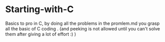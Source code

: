 # Starting-with-C
Basics to pro in C, by doing all the problems in the promlem.md you grasp  all the basic of C coding .
(and peeking is not allowed until you can't solve them after giving a lot of effort :) )
